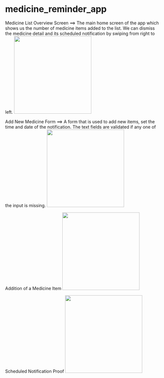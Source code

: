# medicine_reminder_app

Medicine List Overview Screen
==> The main home screen of the app which shows us the number of medicine items added to the list. We can dismiss the medicine detail and its scheduled notification by swiping from right to left.
<img src="https://user-images.githubusercontent.com/76838272/127634994-8bbbbcf8-bdd3-4a20-b3e6-2aef2f7c2f1a.jpg" width=250 height=250>

Add New Medicine Form 
==> A form that is used to add new items, set the time and date of the notification. The text fields are validated if any one of the input is missing.
<img src="https://user-images.githubusercontent.com/76838272/127640048-ddf1099d-75d4-48fc-9454-be6107923687.jpg" width=250 height=250>

Addition of a Medicine Item
<img src="https://user-images.githubusercontent.com/76838272/127640072-173d47b2-5649-4902-9254-8896af2337e1.jpg" width=250 height=250>

Scheduled Notification Proof
<img src="https://user-images.githubusercontent.com/76838272/127640090-2d1b3b7f-2cd6-4172-ad57-953373ef4279.jpg" width=250 height=250>
